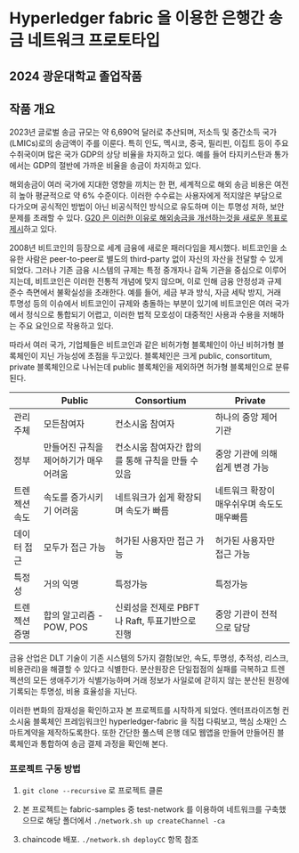 # Hyperledger fabric 을 이용한 은행간 송금 네트워크 프로토타입

## 2024 광운대학교 졸업작품

## 작품 개요

2023년 글로벌 송금 규모는 약 6,690억 달러로 추산되며, 저소득 및 중간소득 국가(LMICs)로의 송금액이 주를 이룬다. 특히 인도, 멕시코, 중국, 필리핀, 이집트 등이 주요 수취국이며 많은 국가 GDP의 상당 비율을 차지하고 있다. 예를 들어 타지키스탄과 통가에서는 GDP의 절반에 가까운 비율을 송금이 차지하고 있다.

해외송금이 여러 국가에 지대한 영향을 끼치는 한 편, 세계적으로 해외 송금 비용은 여전히 높아 평균적으로 약 6% 수준이다. 이러한 수수료는 사용자에게 적지않은 부담으로 다가오며 공식적인 방법이 아닌 비공식적인 방식으로 유도하며 이는 투명성 저하, 보안문제를 초래할 수 있다. [G20 은 이러한 이유로 해외송금을 개선하는것을 새로운 목표로 제시](https://www.fsb.org/2023/10/g20-roadmap-for-enhancing-cross-border-payments-consolidated-progress-report-for-2023/)하고 있다.

2008년 비트코인의 등장으로 세계 금융에 새로운 패러다임을 제시했다. 비트코인을 소유한 사람은 peer-to-peer로 별도의 third-party 없이 자신의 자산을 전달할 수 있게 되었다. 그러나 기존 금융 시스템의 규제는 특정 중개자나 감독 기관을 중심으로 이루어지는데, 비트코인은 이러한 전통적 개념에 맞지 않으며, 이로 인해 금융 안정성과 규제 준수 측면에서 불확실성을 초래한다. 예를 들어, 세금 부과 방식, 자금 세탁 방지, 거래 투명성 등의 이슈에서 비트코인이 규제와 충돌하는 부분이 있기에 비트코인은 여러 국가에서 정식으로 통합되기 어렵고, 이러한 법적 모호성이 대중적인 사용과 수용을 저해하는 주요 요인으로 작용하고 있다.

따라서 여러 국가, 기업체들은 비트코인과 같은 비허가형 블록체인이 아닌 비허가형 블록체인이 지닌 가능성에 초점을 두고있다. 블록체인은 크게 public, consortitum, private 블록체인으로 나뉘는데 public 블록체인을 제외하면 허가형 블록체인으로 분류된다.

|               | Public                                 | Consortium                                        | Private                                    |
| ------------- | -------------------------------------- | ------------------------------------------------- | ------------------------------------------ |
| 관리 주체     | 모든참여자                             | 컨소시움 참여자                                   | 하나의 중앙 제어기관                       |
| 정부          | 만들어진 규칙을 제어하기가 매우 어려움 | 컨소시움 참여자간 합의를 통해 규칙을 만들 수 있음 | 중앙 기관에 의해 쉽게 변경 가능            |
| 트렌젝션 속도 | 속도를 증가시키기 어려움               | 네트워크가 쉽게 확장되며 속도가 빠름              | 네트워크 확장이 매우쉬우며 속도도 매우빠름 |
| 데이터 접근   | 모두가 접근 가능                       | 허가된 사용자만 접근 가능                         | 허가된 사용자만 접근 가능                  |
| 특정성        | 거의 익명                              | 특정가능                                          | 특정가능                                   |
| 트렌젝션 증명 | 합의 알고리즘 - POW, POS               | 신뢰성을 전제로 PBFT 나 Raft, 투표기반으로 진행   | 중앙 기관이 전적으로 담당                  |

금융 산업은 DLT 기술이 기존 시스템의 5가지 결함(보안, 속도, 투명성, 추적성, 리스크, 비용관리)을 해결할 수 있다고 식별한다. 분산원장은 단일접점의 실패를 극복하고 트렌젝션의 모든 생애주기가 식별가능하며 거래 정보가 사일로에 갇히지 않는 분산된 원장에 기록되는 투명성, 비용 효율성을 지닌다.

이러한 변화의 잠재성을 확인하고자 본 프로젝트를 시작하게 되었다. 엔터프라이즈형 컨소시움 블록체인 프레임워크인 hyperledger-fabric 을 직접 다뤄보고, 핵심 소재인 스마트계약을 제작하도록한다. 또한 간단한 풀스텍 은행 데모 웹앱을 만들어 만들어진 블록체인과 통합하여 송금 결제 과정을 확인해 본다.

### 프로젝트 구동 방법

1. `git clone --recursive` 로 프로젝트 클론

2. 본 프로젝트는 fabric-samples 중 test-network 를 이용하여 네트워크를 구축했으므로 해당 폴더에서 `./network.sh up createChannel -ca`

3. chaincode 배포. `./network.sh deployCC` 항목 참조
